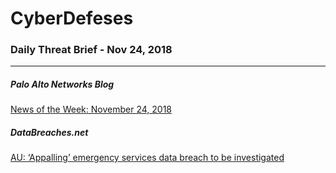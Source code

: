 # CyberDefeses
### Daily Threat Brief - Nov 24, 2018

 
-----
 
##### Palo Alto Networks Blog
[News of the Week: November 24, 2018](http://feedproxy.google.com/~r/PaloAltoNetworks/~3/vE12pvLTx6g/)
 
##### DataBreaches.net
[AU: ‘Appalling’ emergency services data breach to be investigated](https://www.databreaches.net/au-appalling-emergency-services-data-breach-to-be-investigated/)
 
